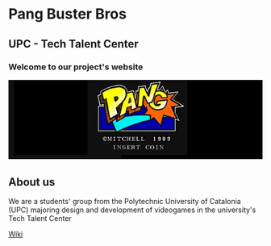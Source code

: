 # Pang Buster Bros

## UPC - Tech Talent Center

### Welcome to our project's website

![](https://github.com/MartiDavicino/Project_UPC/blob/master/Wiki/Welcome%20page/Logo-Pang-destacada-1.jpg)

## About us

We are a students' group from the Polytechnic University of Catalonia (UPC) majoring design and development of videogames in the university's Tech Talent Center

[Wiki](https://github.com/MartiDavicino/Project_UPC/wiki/)



